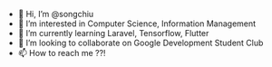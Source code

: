 - 👋 Hi, I’m @songchiu
- 👀 I’m interested in Computer Science, Information Management
- 🌱 I’m currently learning Laravel, Tensorflow, Flutter
- 💞️ I’m looking to collaborate on Google Development Student Club
- 📫 How to reach me ??!

<!---
songchiu/songchiu is a ✨ special ✨ repository because its `README.md` (this file) appears on your GitHub profile.
You can click the Preview link to take a look at your changes.
--->
